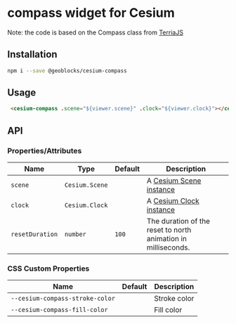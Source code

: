 # compass widget for Cesium

Note: the code is based on the Compass class from [TerriaJS](https://github.com/TerriaJS/terriajs/blob/master/lib/ReactViews/Map/Navigation/Compass.jsx)

## Installation

```bash
npm i --save @geoblocks/cesium-compass
```

## Usage

```html
 <cesium-compass .scene="${viewer.scene}" .clock="${viewer.clock}"></cesium-compass>
```

## API

### Properties/Attributes

| Name            | Type             | Default | Description
| --------------- | ---------------- | ------- | -----------
| `scene`         | `Cesium.Scene`   |         | A [Cesium Scene instance](https://cesium.com/docs/cesiumjs-ref-doc/Scene.html)
| `clock`         | `Cesium.Clock`   |         | A [Cesium Clock instance](https://cesium.com/docs/cesiumjs-ref-doc/Clock.html)
| `resetDuration` | `number`         | `100`   | The duration of the reset to north animation in milliseconds.

### CSS Custom Properties

| Name                                | Default | Description
| ----------------------------------- | ------- | -----------
| `--cesium-compass-stroke-color`     |         | Stroke color
| `--cesium-compass-fill-color`       |         | Fill color
